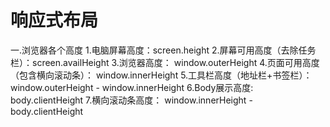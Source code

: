 # 响应式布局
一.浏览器各个高度
1.电脑屏幕高度：screen.height
2.屏幕可用高度（去除任务栏）：screen.availHeight
3.浏览器高度： window.outerHeight
4.页面可用高度（包含横向滚动条）： window.innerHeight
5.工具栏高度（地址栏+书签栏）：window.outerHeight - window.innerHeight
6.Body展示高度: body.clientHeight
7.横向滚动条高度： window.innerHeight - body.clientHeight

